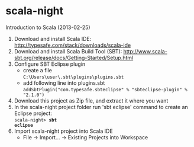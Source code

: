 scala-night
===========
Introduction to Scala (2013-02-25)

1. Download and install Scala IDE: http://typesafe.com/stack/downloads/scala-ide
2. Download and install Scala Build Tool (SBT): http://www.scala-sbt.org/release/docs/Getting-Started/Setup.html
3. Configure SBT Eclipse plugin
   - create a file<br>
   <code>C:\Users\user\\.sbt\plugins\plugins.sbt</code>
   - add following line into plugins.sbt<br>
   <code>addSbtPlugin("com.typesafe.sbteclipse" % "sbteclipse-plugin" % "2.1.0")</code>
4. Download this project as Zip file, and extract it where you want
5. In the scala-night project folder run 'sbt eclipse' command to create an Eclipse project:<br>
   <code>scala-night> <b>sbt eclipse</b></code>
6. Import scala-night project into Scala IDE
   - File -> Import... -> Existing Projects into Workspace
